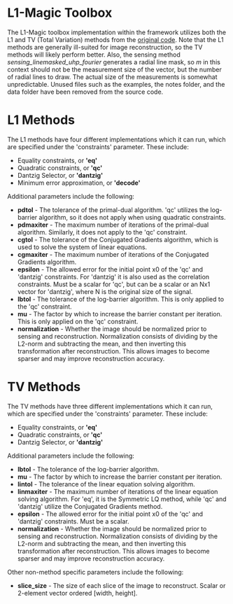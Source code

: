 # L1-Magic Toolbox
The L1-Magic toolbox implementation within the framework utilizes both the L1 and TV (Total Variation) methods from the [original code](https://statweb.stanford.edu/~candes/software/l1magic/).
Note that the L1 methods are generally ill-suited for image reconstruction, so the TV methods will likely perform better.
Also, the sensing method *sensing_linemasked_uhp_fourier* generates a radial line mask, so *m* in this context should not be the measurement size of the vector, but the number of radial lines to draw. The actual size of the measurements is somewhat unpredictable.
Unused files such as the examples, the notes folder, and the data folder have been removed from the source code.

# L1 Methods
The L1 methods have four different implementations which it can run, which are specified under the 'constraints' parameter. These include:
* Equality constraints, or **'eq'**
* Quadratic constraints, or **'qc'**
* Dantzig Selector, or **'dantzig'**
* Minimum error approximation, or **'decode'**

Additional parameters include the following:
* **pdtol** - The tolerance of the primal-dual algorithm. 'qc' utilizes the log-barrier algorithm, so it does not apply when using quadratic constraints.
* **pdmaxiter** - The maximum number of iterations of the primal-dual algorithm. Similarly, it does not apply to the 'qc' constraint.
* **cgtol** - The tolerance of the Conjugated Gradients algorithm, which is used to solve the system of linear equations.
* **cgmaxiter** - The maximum number of iterations of the Conjugated Gradients algorithm.
* **epsilon** - The allowed error for the initial point x0 of the 'qc' and 'dantzig' constraints. For 'dantzig' it is also used as the correlation constraints. Must be a scalar for 'qc', but can be a scalar or an Nx1 vector for 'dantzig', where N is the original size of the signal.
* **lbtol** - The tolerance of the log-barrier algorithm. This is only applied to the 'qc' constraint.
* **mu** - The factor by which to increase the barrier constant per iteration. This is only applied on the 'qc' constraint.
* **normalization** - Whether the image should be normalized prior to sensing and reconstruction. Normalization consists of dividing by the L2-norm and subtracting the mean, and then inverting this transformation after reconstruction. This allows images to become sparser and may improve reconstruction accuracy.

# TV Methods
The TV methods have three different implementations which it can run, which are specified under the 'constraints' parameter. These include:
* Equality constraints, or **'eq'**
* Quadratic constraints, or **'qc'**
* Dantzig Selector, or **'dantzig'**

Additional parameters include the following:
* **lbtol** - The tolerance of the log-barrier algorithm.
* **mu** - The factor by which to increase the barrier constant per iteration.
* **lintol** - The tolerance of the linear equation solving algorithm.
* **linmaxiter** - The maximum number of iterations of the linear equation solving algorithm. For 'eq', it is the Symmetric LQ method, while 'qc' and 'dantzig' utilize the Conjugated Gradients method.
* **epsilon** - The allowed error for the initial point x0 of the 'qc' and 'dantzig' constraints. Must be a scalar.
* **normalization** - Whether the image should be normalized prior to sensing and reconstruction. Normalization consists of dividing by the L2-norm and subtracting the mean, and then inverting this transformation after reconstruction. This allows images to become sparser and may improve reconstruction accuracy.

Other non-method specific parameters include the following:
* **slice_size** - The size of each slice of the image to reconstruct. Scalar or 2-element vector ordered [width, height].
